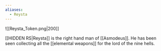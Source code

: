 ```yaml
---
aliases:
  - Reysta
---
```

![[Reysta_Token.png|200]]

[[HIDDEN RS|Reysta]] is the right hand man of [[Asmodeus]]. He has been seen collecting all the [[elemental weapons]] for the lord of the nine hells.
